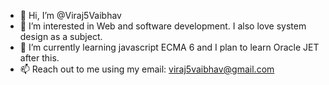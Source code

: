 - 👋 Hi, I’m @Viraj5Vaibhav
- 👀 I’m interested in Web and software development. I also love system design as a subject.
- 🌱 I’m currently learning  javascript ECMA 6 and I plan to learn Oracle JET after this.
- 📫 Reach out to me using my email: viraj5vaibhav@gmail.com

<!---
Viraj5Vaibhav/Viraj5Vaibhav is a ✨ special ✨ repository because its `README.md` (this file) appears on your GitHub profile.
You can click the Preview link to take a look at your changes.
--->
